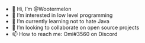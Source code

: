 - 👋 Hi, I’m @Wootermelon
- 👀 I’m interested in low level programming
- 🌱 I’m currently learning not to hate Java
- 💞️ I’m looking to collaborate on open source projects
- 📫 How to reach me: Omi#3560 on Discord
